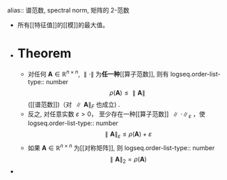 alias:: 谱范数, spectral norm, 矩阵的 2-范数

- 所有[[特征值]]的[[模]]的最大值。
- # Theorem
	- 对任何 $\boldsymbol A\in\mathbb{R}^{n\times n}$, $\parallel\cdot\parallel$ 为**任一种**[[算子范数]], 则有
	  logseq.order-list-type:: number
	  $$\rho(\boldsymbol A)\leq\parallel\boldsymbol A\parallel$$
	  ([[谱范数]])（对 $\parallel\boldsymbol A \parallel_F$ 也成立) .
	- 反之, 对任意实数 $\varepsilon>0$， 至少存在一种[[算子范数]] $\parallel\cdot\parallel_\varepsilon$ ，使
	  logseq.order-list-type:: number
	  $$
	  \parallel\boldsymbol{A}\parallel_\varepsilon\leqslant\rho(\boldsymbol A)+\varepsilon
	  $$
	- 如果 $\boldsymbol A\in\mathbb{R}^{n\times n}$ 为[[对称矩阵]], 则
	  logseq.order-list-type:: number
	  $$\parallel \boldsymbol A\parallel_2=\rho(\boldsymbol A)$$
-